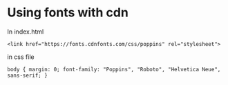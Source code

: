 # Using fonts with cdn

In index.html

`<link href="https://fonts.cdnfonts.com/css/poppins" rel="stylesheet">`

in css file

`body { margin: 0; font-family: "Poppins", "Roboto", "Helvetica Neue", sans-serif; }`
